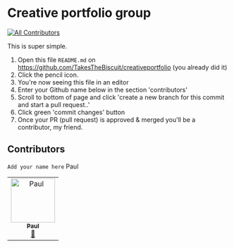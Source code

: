 # Creative portfolio group
[![All Contributors](https://img.shields.io/badge/all_contributors-1-orange.svg?style=flat-square)](#contributors)

This is super simple.

1. Open this file `README.md` on https://github.com/TakesTheBiscuit/creativeportfolio (you already did it)
2. Click the pencil icon.
3. You're now seeing this file in an editor
4. Enter your Github name below in the section 'contributors'
5. Scroll to bottom of page and click 'create a new branch for this commit and start a pull request..'
6. Click green 'commit changes' button
7. Once your PR (pull request) is approved & merged you'll be a contributor, my friend.

## Contributors

`Add your name here`
Paul


<!-- ALL-CONTRIBUTORS-LIST:START - Do not remove or modify this section -->
<!-- prettier-ignore -->
<table>
  <tr>
    <td align="center"><a href="https://github.com/TakesTheBiscuit"><img src="https://avatars0.githubusercontent.com/u/15122732?v=4" width="100px;" alt="Paul"/><br /><sub><b>Paul</b></sub></a><br /><a href="https://github.com/TakesTheBiscuit/creativeportfolio/commits?author=TakesTheBiscuit" title="Documentation">📖</a></td>
  </tr>
</table>

<!-- ALL-CONTRIBUTORS-LIST:END -->

